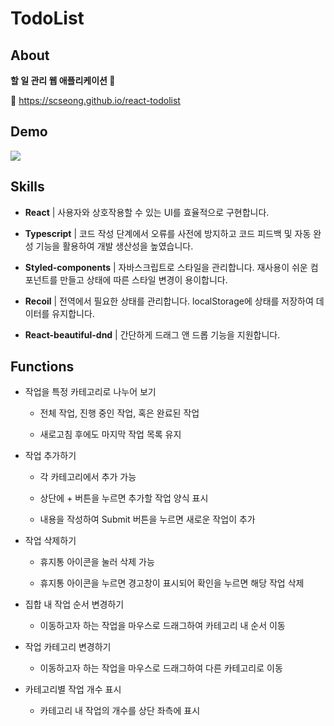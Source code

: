 # TodoList

## About

**할 일 관리 웹 애플리케이션 📝**

🔗 https://scseong.github.io/react-todolist

## Demo

![](https://user-images.githubusercontent.com/82589401/213190643-3423c8f2-a0c2-4c7a-973a-85af72fe5aeb.gif)

## Skills

- **React** | 사용자와 상호작용할 수 있는 UI를 효율적으로 구현합니다.

- **Typescript** | 코드 작성 단계에서 오류를 사전에 방지하고 코드 피드백 및 자동 완성 기능을 활용하여 개발 생산성을 높였습니다.

- **Styled-components** | 자바스크립트로 스타일을 관리합니다. 재사용이 쉬운 컴포넌트를 만들고 상태에 따른 스타일 변경이 용이합니다. 

- **Recoil** | 전역에서 필요한 상태를 관리합니다. localStorage에 상태를 저장하여 데이터를 유지합니다.

- **React-beautiful-dnd** | 간단하게 드래그 앤 드롭 기능을 지원합니다.

## Functions

- 작업을 특정 카테고리로 나누어 보기
  
  - 전체 작업, 진행 중인 작업, 혹은 완료된 작업
  
  - 새로고침 후에도 마지막 작업 목록 유지

- 작업 추가하기
  
  - 각 카테고리에서 추가 가능
  
  - 상단에 + 버튼을 누르면 추가할 작업 양식 표시
  
  - 내용을 작성하여 Submit 버튼을 누르면 새로운 작업이 추가 

- 작업 삭제하기
  
  - 휴지통 아이콘을 눌러 삭제 가능
  
  - 휴지통 아이콘을 누르면 경고창이 표시되어 확인을 누르면 해당 작업 삭제 

- 집합 내 작업  순서 변경하기
  
  - 이동하고자 하는 작업을 마우스로 드래그하여 카테고리 내 순서 이동

- 작업 카테고리 변경하기
  
  - 이동하고자 하는 작업을 마우스로 드래그하여 다른 카테고리로 이동

- 카테고리별 작업 개수 표시
  
  - 카테고리 내 작업의 개수를 상단 좌측에 표시
  
  
